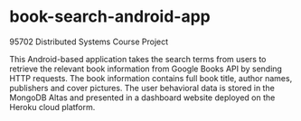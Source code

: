 # book-search-android-app

95702 Distributed Systems Course Project

This Android-based application takes the search terms from users to retrieve the relevant book information from Google Books API by sending HTTP requests. The book information contains full book title, author names, publishers and cover pictures. The user behavioral data is stored in the MongoDB Altas and presented in a dashboard website deployed on the Heroku cloud platform. 

